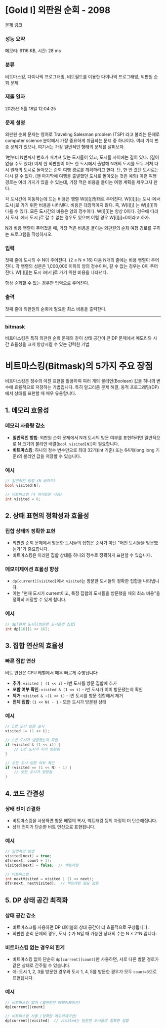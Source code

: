 # [Gold I] 외판원 순회 - 2098 

[문제 링크](https://www.acmicpc.net/problem/2098) 

### 성능 요약

메모리: 6116 KB, 시간: 28 ms

### 분류

비트마스킹, 다이나믹 프로그래밍, 비트필드를 이용한 다이나믹 프로그래밍, 외판원 순회 문제

### 제출 일자

2025년 5월 18일 12:04:25

### 문제 설명

<p>외판원 순회 문제는 영어로 Traveling Salesman problem (TSP) 라고 불리는 문제로 computer science 분야에서 가장 중요하게 취급되는 문제 중 하나이다. 여러 가지 변종 문제가 있으나, 여기서는 가장 일반적인 형태의 문제를 살펴보자.</p>

<p>1번부터 N번까지 번호가 매겨져 있는 도시들이 있고, 도시들 사이에는 길이 있다. (길이 없을 수도 있다) 이제 한 외판원이 어느 한 도시에서 출발해 N개의 도시를 모두 거쳐 다시 원래의 도시로 돌아오는 순회 여행 경로를 계획하려고 한다. 단, 한 번 갔던 도시로는 다시 갈 수 없다. (맨 마지막에 여행을 출발했던 도시로 돌아오는 것은 예외) 이런 여행 경로는 여러 가지가 있을 수 있는데, 가장 적은 비용을 들이는 여행 계획을 세우고자 한다.</p>

<p>각 도시간에 이동하는데 드는 비용은 행렬 W[i][j]형태로 주어진다. W[i][j]는 도시 i에서 도시 j로 가기 위한 비용을 나타낸다. 비용은 대칭적이지 않다. 즉, W[i][j] 는 W[j][i]와 다를 수 있다. 모든 도시간의 비용은 양의 정수이다. W[i][i]는 항상 0이다. 경우에 따라서 도시 i에서 도시 j로 갈 수 없는 경우도 있으며 이럴 경우 W[i][j]=0이라고 하자.</p>

<p>N과 비용 행렬이 주어졌을 때, 가장 적은 비용을 들이는 외판원의 순회 여행 경로를 구하는 프로그램을 작성하시오.</p>

### 입력 

 <p>첫째 줄에 도시의 수 N이 주어진다. (2 ≤ N ≤ 16) 다음 N개의 줄에는 비용 행렬이 주어진다. 각 행렬의 성분은 1,000,000 이하의 양의 정수이며, 갈 수 없는 경우는 0이 주어진다. W[i][j]는 도시 i에서 j로 가기 위한 비용을 나타낸다.</p>

<p>항상 순회할 수 있는 경우만 입력으로 주어진다.</p>

### 출력 

 <p>첫째 줄에 외판원의 순회에 필요한 최소 비용을 출력한다.</p>

<hr>

### bitmask

<p>비트마스킹은 특히 외판원 순회 문제와 같이 상태 공간이 큰 DP 문제에서 메모리와 시간 효율성을 크게 향상시킬 수 있는 강력한 기법</p>

# 비트마스킹(Bitmask)의 5가지 주요 장점

비트마스킹은 정수의 이진 표현을 활용하여 여러 개의 불리언(Boolean) 값을 하나의 변수에 효율적으로 저장하는 기법입니다. 특히 알고리즘 문제 해결, 동적 프로그래밍(DP)에서 상태를 표현할 때 매우 유용합니다.

## 1. 메모리 효율성

### 메모리 사용량 감소
- **일반적인 방법**: 외판원 순회 문제에서 N개 도시의 방문 여부를 표현하려면 일반적으로 N 크기의 불리언 배열(`bool visited[N]`)이 필요합니다.
- **비트마스킹**: 하나의 정수 변수만으로 최대 32개(int 기준) 또는 64개(long long 기준)의 불리언 값을 저장할 수 있습니다.

### 예시
```cpp
// 일반적인 방법 (N 바이트)
bool visited[N]; 

// 비트마스킹 (4 바이트만 사용)
int visited = 0; 
```

## 2. 상태 표현의 정확성과 효율성

### 집합 상태의 정확한 표현
- 외판원 순회 문제에서 방문한 도시들의 집합은 순서가 아닌 "어떤 도시들을 방문했는가"가 중요합니다.
- 비트마스킹은 이러한 집합 상태를 하나의 정수로 정확하게 표현할 수 있습니다.

### 메모이제이션 효율성 향상
- `dp[current][visited]`에서 `visited`는 방문한 도시들의 정확한 집합을 나타냅니다.
- 이는 "현재 도시가 current이고, 특정 집합의 도시들을 방문했을 때의 최소 비용"을 정확히 저장할 수 있게 합니다.

### 예시
```cpp
// dp[현재 도시][방문한 도시들의 집합]
int dp[16][1 << 16];
```

## 3. 집합 연산의 효율성

### 빠른 집합 연산
비트 연산은 CPU 레벨에서 매우 빠르게 수행됩니다:

- **추가**: `visited | (1 << i)` - i번 도시를 방문 집합에 추가
- **포함 여부 확인**: `visited & (1 << i)` - i번 도시가 이미 방문됐는지 확인
- **제거**: `visited & ~(1 << i)` - i번 도시를 방문 집합에서 제거
- **전체 집합**: `(1 << N) - 1` - 모든 도시가 방문된 상태

### 예시
```cpp
// i번 도시 방문 표시
visited |= (1 << i);

// i번 도시가 방문됐는지 확인
if (visited & (1 << i)) {
    // i번 도시가 이미 방문됨
}

// 모든 도시 방문 여부 확인
if (visited == (1 << N) - 1) {
    // 모든 도시가 방문됨
}
```

## 4. 코드 간결성

### 상태 전이 간결화
- 비트마스킹을 사용하면 방문 배열의 복사, 백트래킹 등의 과정이 더 단순해집니다.
- 상태 전이가 단순한 비트 연산으로 표현됩니다.

### 예시
```cpp
// 일반적인 방법
visited[next] = true;
dfs(next, count + 1);
visited[next] = false;  // 백트래킹

// 비트마스킹
int nextVisited = visited | (1 << next);
dfs(next, nextVisited);  // 백트래킹 필요 없음
```

## 5. DP 상태 공간 최적화

### 상태 공간 감소
- 비트마스크를 사용하면 DP 테이블의 상태 공간이 더 효율적으로 구성됩니다.
- 외판원 순회 문제의 경우, 도시 수가 N일 때 가능한 상태의 수는 N × 2^N 입니다.

### 비트마스킹 없는 경우의 한계
- 비트마스킹 없이 단순히 `dp[current][count]`만 사용하면, 서로 다른 방문 경로가 같은 상태로 간주될 수 있습니다.
- 예: 도시 1, 2, 3을 방문한 경우와 도시 1, 4, 5를 방문한 경우가 모두 `count=3`으로 표현됩니다.

### 예시
```cpp
// 비트마스킹 없이 (불완전한 메모이제이션)
dp[current][count]

// 비트마스킹 사용 (정확한 메모이제이션)
dp[current][visited]  // visited는 방문한 도시들의 정확한 집합
```

